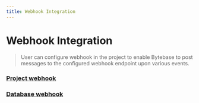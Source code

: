 ```yaml
---
title: Webhook Integration
---
```


# Webhook Integration

> User can configure webhook in the project to enable Bytebase to post messages to the configured webhook endpoint upon various events.

### [Project webhook](/docs/use-bytebase/webhook-integration/project-webhook)

### [Database webhook](/docs/use-bytebase/webhook-integration/database-webhook)
